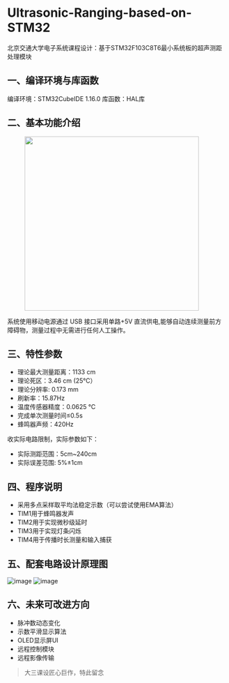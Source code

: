 # Ultrasonic-Ranging-based-on-STM32
 北京交通大学电子系统课程设计：基于STM32F103C8T6最小系统板的超声测距处理模块

## 一、编译环境与库函数
编译环境：STM32CubeIDE 1.16.0
库函数：HAL库

## 二、基本功能介绍
<figure>
<img src="https://github.com/user-attachments/assets/8ae60592-1a34-4247-8f7e-49a9995a9646" width=400/>
</figure>

系统使用移动电源通过 USB 接口采用单路+5V 直流供电,能够自动连续测量前方障碍物，测量过程中无需进行任何人工操作。


## 三、特性参数
- 理论最大测量距离：1133 cm
- 理论死区：3.46 cm (25°C）
- 理论分辨率: 0.173 mm
- 刷新率：15.87Hz
- 温度传感器精度：0.0625 °C
- 完成单次测量时间≤0.5s
- 蜂鸣器声频：420Hz

收实际电路限制，实际参数如下：
- 实际测距范围：5cm~240cm
- 实际误差范围: 5%±1cm


## 四、程序说明
- 采用多点采样取平均法稳定示数（可以尝试使用EMA算法）
- TIM1用于蜂鸣器发声
- TIM2用于实现微秒级延时
- TIM3用于实现灯条闪烁
- TIM4用于传播时长测量和输入捕获


## 五、配套电路设计原理图
![image](https://github.com/user-attachments/assets/7476bc3c-d575-4e1b-806e-a37b54973733)
![image](https://github.com/user-attachments/assets/d4fb25f1-6a45-4c1d-bd78-47037e8df418)

## 六、未来可改进方向
- 脉冲数动态变化
- 示数平滑显示算法
- OLED显示屏UI
- 远程控制模块
- 远程影像传输

>大三课设匠心巨作，特此留念


